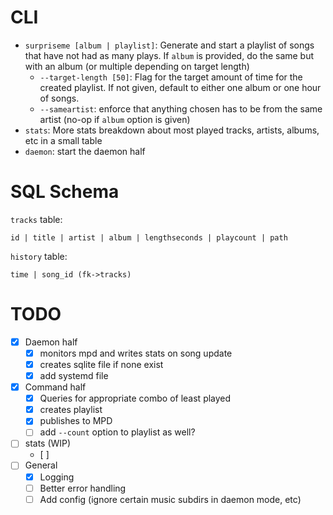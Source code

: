 # CLI
* `surpriseme [album | playlist]`: Generate and start a playlist of songs that have not
had as many plays. If `album` is provided, do the same but with an album (or multiple
depending on target length)
    * `--target-length [50]`: Flag for the target amount of time for the created
    playlist. If not given, default to either one album or one hour of songs.
    * `--sameartist`: enforce that anything chosen has to be from the same artist (no-op
    if `album` option is given)
* `stats`: More stats breakdown about most played tracks, artists, albums, etc in a small
  table
* `daemon`: start the daemon half

# SQL Schema
`tracks` table:

```
id | title | artist | album | lengthseconds | playcount | path
```

`history` table:
```
time | song_id (fk->tracks)
```



# TODO
- [x] Daemon half
    - [x] monitors mpd and writes stats on song update
    - [x] creates sqlite file if none exist
    - [x] add systemd file
- [x] Command half
    - [x] Queries for appropriate combo of least played
    - [x] creates playlist
    - [x] publishes to MPD
    - [ ] add `--count` option to playlist as well?
- [ ] stats (WIP)
    - [ ]
- [ ] General
    - [x] Logging
    - [ ] Better error handling
    - [ ] Add config (ignore certain music subdirs in daemon mode, etc)
